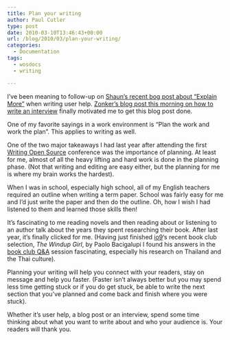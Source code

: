 ```yaml
---
title: Plan your writing
author: Paul Cutler
type: post
date: 2010-03-10T13:46:43+00:00
url: /blog/2010/03/plan-your-writing/
categories:
  - Documentation
tags:
  - wosdocs
  - writing

---
```

I&#8217;ve been meaning to follow-up on [Shaun&#8217;s recent bog post about &#8220;Explain More&#8221;][1] when writing user help. [Zonker&#8217;s blog post this morning on how to write an interview][2] finally motivated me to get this blog post done.

One of my favorite sayings in a work environment is &#8220;Plan the work and work the plan&#8221;. This applies to writing as well.

One of the two major takeaways I had last year after attending the first [Writing Open Source][3] conference was the importance of planning. At least for me, almost of all the heavy lifting and hard work is done in the planning phase. (Not that writing and editing are easy either, but the planning for me is where my brain works the hardest).

When I was in school, especially high school, all of my English teachers required an outline when writing a term paper. School was fairly easy for me and I&#8217;d just write the paper and then do the outline. Oh, how I wish I had listened to them and learned those skills then!

It&#8217;s fascinating to me reading novels and then reading about or listening to an author talk about the years they spent researching their book. After last year, it&#8217;s finally clicked for me. (Having just finished [io9][4]&#8216;s recent book club selection, _The Windup Girl_, by Paolo Bacigalupi I found his answers in the [book club Q&A][5] session fascinating, especially his research on Thailand and the Thai culture).

Planning your writing will help you connect with your readers, stay on message and help you faster. (Faster isn&#8217;t always better but you may spend less time getting stuck or if you do get stuck, be able to write the next section that you&#8217;ve planned and come back and finish where you were stuck).

Whether it&#8217;s user help, a blog post or an interview, spend some time thinking about what you want to write about and who your audience is. Your readers will thank you.

 [1]: http://blogs.gnome.org/shaunm/2010/02/23/become-a-better-writer-explain-more/
 [2]: http://www.dissociatedpress.net/2010/03/10/blogging-101-conducting-interviews-for-media/
 [3]: http://www.writingopensource.com/
 [4]: http://www.io9.com
 [5]: http://io9.com/5480532/ask-paolo-bacigalupi-about-windup-